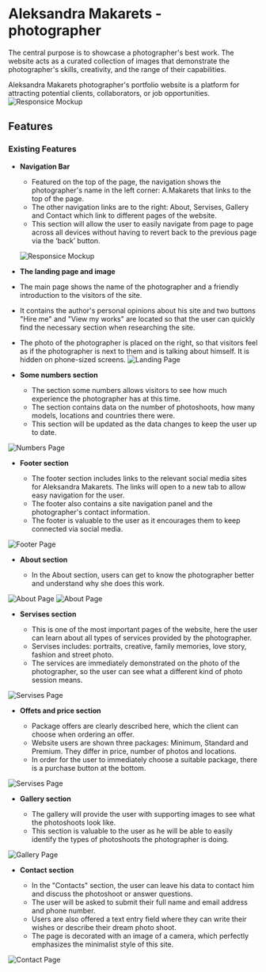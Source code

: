 # Aleksandra Makarets - photographer

The central purpose is to showcase a photographer's best work. The website acts as a curated collection of images that demonstrate the photographer's skills, creativity, and the range of their capabilities.

 Aleksandra Makarets photographer's portfolio website is a platform for attracting potential clients, collaborators, or job opportunities.
 ![Responsice Mockup](media/Adapt1black.png)
 ## Features

### Existing Features

- __Navigation Bar__

  - Featured on the top of the page, the navigation shows the photographer's name in the left corner: A.Makarets that links to the top of the page.
  - The other navigation links are to the right: About, Servises, Gallery and Contact which link to different pages of the website.
  - This section will allow the user to easily navigate from page to page across all devices without having to revert back to the previous page via the ‘back’ button.
  
  ![Responsice Mockup](media/navbarnew.png)
- __The landing page and image__
 - The main page shows the name of the photographer and a friendly introduction to the visitors of the site.
  - It contains the author's personal opinions about his site and two buttons "Hire me" and "View my works" are located so that the user can quickly find the necessary section when researching the site.
  - The photo of the photographer is placed on the right, so that visitors feel as if the photographer is next to them and is talking about himself. It is hidden on phone-sized screens.
  ![Landing Page](media/landing-home.png)

- __Some numbers section__

  - The section some numbers allows visitors to see how much experience the photographer has at this time.
  - The section contains data on the number of photoshoots, how many models, locations and countries there were.
  - This section will be updated as the data changes to keep the user up to date.

![Numbers Page](media/numbers-section.png)

- __Footer section__

  - The footer section includes links to the relevant social media sites for Aleksandra Makarets. The links will open to a new tab to allow easy navigation for the user.
  - The footer also contains a site navigation panel and the photographer's contact information.
  - The footer is valuable to the user as it encourages them to keep connected via social media.

![Footer Page](media/footer.png)

- __About section__

  - In the About section, users can get to know the photographer better and understand why she does this work.

![About Page](media/about1.png)
![About Page](media/about2.png)

- __Servises section__

  - This is one of the most important pages of the website, here the user can learn about all types of services provided by the photographer.
  - Servises includes: portraits, creative, family memories, love story, fashion and street photo.
  - The services are immediately demonstrated on the photo of the photographer, so the user can see what a different kind of photo session means.
  
![Servises Page](media/servises1.png)

- __Offets and price section__

  - Package offers are clearly described here, which the client can choose when ordering an offer.
  - Website users are shown three packages: Minimum, Standard and Premium.
   They differ in price, number of photos and locations.
  - In order for the user to immediately choose a suitable package, there is a purchase button at the bottom.
  
![Servises Page](media/servises2.png)

- __Gallery section__

  - The gallery will provide the user with supporting images to see what the photoshoots look like.
  - This section is valuable to the user as he will be able to easily identify the types of photoshoots the photographer is doing.
  
![Gallery Page](media/gallery.png)

- __Contact section__

  - In the "Contacts" section, the user can leave his data to contact him and discuss the photoshoot or answer questions.
  - The user will be asked to submit their full name and email address and phone number.
  - Users are also offered a text entry field where they can write their wishes or describe their dream photo shoot.
  - The page is decorated with an image of a camera, which perfectly emphasizes the minimalist style of this site.
  
![Contact Page](media/contact.png)